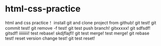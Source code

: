 # html-css-practice
html and css practice！
install git and clone project from github!
git test!
git commit test!
git remove -f test!
git test push branch!
gitxxxxx!
git sdfsdf!
gitsdf!
iiiiiiiii!
test rebase!
skdjflajfl!
git test merge!
test merge!
git rebase test!
reset version change test!
git test reset!

